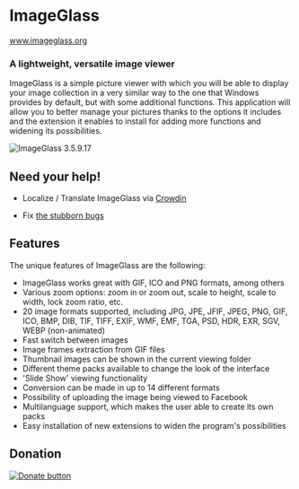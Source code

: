 ImageGlass
==
www.imageglass.org

### A lightweight, versatile image viewer


ImageGlass is a simple picture viewer with which you will be able to display your image collection in a very similar way to the one that Windows provides by default, but with some additional functions. This application will allow you to better manage your pictures thanks to the options it includes and the extension it enables to install for adding more functions and widening its possibilities.

![ImageGlass 3.5.9.17](https://cloud.githubusercontent.com/assets/3154213/18590815/d5831304-7c62-11e6-8946-5ef31dea1f0b.png)


## Need your help!
- Localize / Translate ImageGlass via [Crowdin](https://crowdin.com/project/imageglass/invite)

- Fix [the stubborn bugs](https://github.com/d2phap/ImageGlass/issues?q=is%3Aissue+is%3Aopen+label%3A%22Need+help%21%22)


## Features

The unique features of ImageGlass are the following:

 * ImageGlass works great with GIF, ICO and PNG formats, among others
 * Various zoom options: zoom in or zoom out, scale to height, scale to width, lock zoom ratio, etc.
 * 20 image formats supported, including JPG, JPE, JFIF, JPEG, PNG, GIF, ICO, BMP, DIB, TIF, TIFF, EXIF, WMF, EMF, TGA, PSD, HDR, EXR, SGV, WEBP (non-animated)
 * Fast switch between images
 * Image frames extraction from GIF files
 * Thumbnail images can be shown in the current viewing folder
 * Different theme packs available to change the look of the interface
 * 'Slide Show' viewing functionality
 * Conversion can be made in up to 14 different formats
 * Possibility of uploading the image being viewed to Facebook
 * Multilanguage support, which makes the user able to create its own packs
 * Easy installation of new extensions to widen the program's possibilities



## Donation

[![Donate button](https://www.paypalobjects.com/en_US/i/btn/btn_donateCC_LG.gif)](https://www.paypal.me/d2phap)
